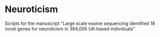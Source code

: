 # Neuroticism

Scripts for the manuscript "Large scale exome sequencing identified 18 novel genes for neuroticism in 394,005 UK-based individuals"
